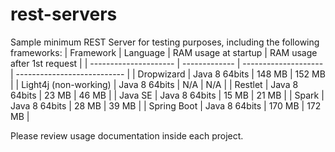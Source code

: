 # rest-servers
Sample minimum REST Server for testing purposes, including the following frameworks:
| Framework             | Language      | RAM usage at startup | RAM usage after 1st request |
| --------------------- | ------------- | -------------------- | --------------------------- |
| Dropwizard            | Java 8 64bits | 148 MB               | 152 MB                      |
| Light4j (non-working) | Java 8 64bits | N/A                  | N/A                         |
| Restlet               | Java 8 64bits | 23 MB                | 46 MB                       |
| Java SE               | Java 8 64bits | 15 MB                | 21 MB                       |
| Spark                 | Java 8 64bits | 28 MB                | 39 MB                       |
| Spring Boot           | Java 8 64bits | 170 MB               | 172 MB                      |

Please review usage documentation inside each project.
